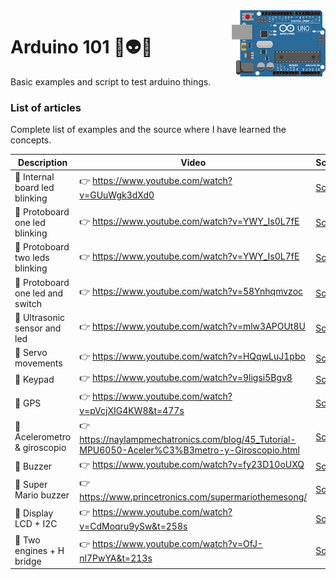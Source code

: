 <img src="https://github.com/damiancipolat/arduino101/blob/master/doc/logo.png?raw=true" width="150px" align="right" />

# Arduino 101 🚀:alien::robot:
Basic examples and script to test arduino things.

### List of articles
Complete list of examples and the source where I have learned the concepts.

| Description | Video  | Script | Circuit |
|-------------|--------|--------|--------|
| :hear_no_evil: Internal board led blinking | :point_right: https://www.youtube.com/watch?v=GUuWgk3dXd0  | [Script](https://github.com/damiancipolat/arduino101/tree/master/internal_led_blink) | -  |
| :hear_no_evil: Protoboard one led blinking | :point_right: https://www.youtube.com/watch?v=YWY_Is0L7fE  | [Script](https://github.com/damiancipolat/arduino101/tree/master/led_blink_protoboard_1) | [Circuit](https://github.com/damiancipolat/arduino101/blob/master/led_blink_protoboard_1/foto.jpg) |
| :hear_no_evil: Protoboard two leds blinking | :point_right: https://www.youtube.com/watch?v=YWY_Is0L7fE  | [Script](https://github.com/damiancipolat/arduino101/tree/master/led_blink_protoboard_2) | [Circuit](https://github.com/damiancipolat/arduino101/blob/master/led_blink_protoboard_2/circuit.jpg) |
| :hear_no_evil: Protoboard one led and switch | :point_right: https://www.youtube.com/watch?v=58Ynhqmvzoc  | [Script](https://github.com/damiancipolat/arduino101/tree/master/led_blink_protoboard_swtich) | [Circuit](https://github.com/damiancipolat/arduino101/blob/master/led_blink_protoboard_swtich/circuit.jpg) |
| :hear_no_evil: Ultrasonic sensor and led | :point_right: https://www.youtube.com/watch?v=mlw3APOUt8U  | [Script](https://github.com/damiancipolat/arduino101/tree/master/ultrasonic_sensor) | [Circuit](https://github.com/damiancipolat/arduino101/blob/master/ultrasonic_sensor/circuit.jpg) |
| :hear_no_evil: Servo movements | :point_right: https://www.youtube.com/watch?v=HQqwLuJ1pbo  | [Script](https://github.com/damiancipolat/arduino101/tree/master/servo_movements) | [Circuit](https://github.com/damiancipolat/arduino101/blob/master/servo_movements/circuito.jpg) |
| :hear_no_evil: Keypad | :point_right: https://www.youtube.com/watch?v=9ligsi5Bgv8  | [Script](https://github.com/damiancipolat/arduino101/tree/master/keypad) | [Circuit](https://github.com/damiancipolat/arduino101/blob/master/servo_movements/circuito.jpg) |
| :hear_no_evil: GPS | :point_right: https://www.youtube.com/watch?v=pVcjXIG4KW8&t=477s  | [Script](https://github.com/damiancipolat/arduino101/tree/master/gps) | [Circuit](https://github.com/damiancipolat/arduino101/blob/master/gps/circuito.jpg) |
| :hear_no_evil: Acelerometro & giroscopio | :point_right: https://naylampmechatronics.com/blog/45_Tutorial-MPU6050-Aceler%C3%B3metro-y-Giroscopio.html  | [Script](https://github.com/damiancipolat/arduino101/tree/master/PMU6050_acelerometer_giro) | [Circuit](https://github.com/damiancipolat/arduino101/blob/master/PMU6050_acelerometer_giro/circuito.jpg) |
| :hear_no_evil: Buzzer | :point_right: https://www.youtube.com/watch?v=fy23D10oUXQ  | [Script](https://github.com/damiancipolat/arduino101/tree/master/buzzer_1) | [Circuit](https://github.com/damiancipolat/arduino101/blob/master/buzzer_1/circuito.jpg) |
| :hear_no_evil: Super Mario buzzer | :point_right: https://www.princetronics.com/supermariothemesong/  | [Script](https://github.com/damiancipolat/arduino101/tree/master/super_mario_buzzer) | [Circuit](https://github.com/damiancipolat/arduino101/blob/master/super_mario_buzzer/circuito.jpg) |
| :hear_no_evil: Display LCD + I2C | :point_right: https://www.youtube.com/watch?v=CdMoqru9ySw&t=258s | [Script](https://github.com/damiancipolat/arduino101/tree/master/display_lcd_i2c) | [Circuit](https://github.com/damiancipolat/arduino101/blob/master/display_lcd_i2c/circuito.jpg?raw=true) |
| :hear_no_evil: Two engines + H bridge | :point_right: https://www.youtube.com/watch?v=OfJ-nl7PwYA&t=213s | [Script](https://github.com/damiancipolat/arduino101/tree/master/one_engine_h_driver) | [Circuit](https://github.com/damiancipolat/arduino101/blob/master/one_engine_h_driver/circuito.jpg?raw=true) |

